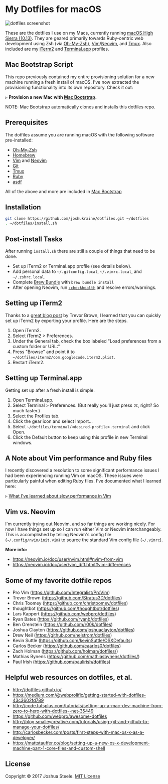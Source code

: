 # My Dotfiles for macOS

![dotfiles screenshot][screenshot]

These are the dotfiles I use on my Macs, currently running [macOS High Sierra (10.13)][high-sierra]. They are geared primarily towards Ruby-centric web development using Zsh (via [Oh-My-Zsh][oh-my-zsh]), [Vim][vim]/[Neovim][neovim], and [Tmux][tmux]. Also included are my [iTerm2][iterm2] and [Terminal.app][terminal] profiles.

## Mac Bootstrap Script

This repo previously contained my entire provisioning solution for a new machine running a fresh install of macOS. I've now extracted the provisioning functionality into its own repository. Check it out:

&#9657; **Provision a new Mac with [Mac Bootstrap][mac-bootstrap].**

NOTE: Mac Bootstrap automatically clones and installs this dotfiles repo.

## Prerequisites

The dotfiles assume you are running macOS with the following software pre-installed:

* [Oh-My-Zsh][oh-my-zsh]
* [Homebrew][homebrew]
* [Vim][vim] and [Neovim][neovim]
* [Git][git]
* [Tmux][tmux]
* [Ruby][ruby]
* [asdf][asdf]

All of the above and more are included in [Mac Bootstrap][mac-bootstrap]

## Installation

```sh
git clone https://github.com/joshukraine/dotfiles.git ~/dotfiles
. ~/dotfiles/install.sh
```

## Post-install Tasks

After running `install.sh` there are still a couple of things that need to be done.

* Set up iTerm2 or Terminal.app profile (see details below).
* Add personal data to `~/.gitconfig.local`, `~/.vimrc.local`, and `~/.zshrc.local`.
* Complete [Brew Bundle][brew-bundle] with `brew bundle install`
* After opening Neovim, run [`:checkhealth`][checkhealth] and resolve errors/warnings.

## Setting up iTerm2

Thanks to a [great blog post][blog-post] by Trevor Brown, I learned that you can quickly set up iTerm2 by exporting your profile. Here are the steps.

1. Open iTerm2.
1. Select iTerm2 > Preferences.
1. Under the General tab, check the box labeled "Load preferences from a custom folder or URL:"
1. Press "Browse" and point it to `~/dotfiles/iterm2/com.googlecode.iterm2.plist`.
1. Restart iTerm2.

## Setting up Terminal.app

Getting set up after a fresh install is simple.

1. Open Terminal.app.
1. Select Terminal > Preferences. (But really you'll just press &#8984;, right? So much faster.)
1. Select the Profiles tab.
1. Click the gear icon and select Import...
1. Select `~/dotfiles/terminal/<desired-profile>.terminal` and click Open.
1. Click the Default button to keep using this profile in new Terminal windows.

## A Note about Vim performance and Ruby files

I recently discovered a resolution to some significant performance issues I had been experiencing running Vim on macOS. These issues were particularly painful when editing Ruby files. I've documented what I learned here:

&#9657; [What I've learned about slow performance in Vim](vim-performance.md)

## Vim vs. Neovim

I'm currently trying out Neovim, and so far things are working nicely. For now I have things set up so I can run either Vim or Neovim interchangeably. This is accomplished by telling Neovim's config file (`~/.config/nvim/init.vim`) to source the standard Vim config file (`~/.vimrc`).

**More info:**

* https://neovim.io/doc/user/nvim.html#nvim-from-vim
* https://neovim.io/doc/user/vim_diff.html#vim-differences

## Some of my favorite dotfile repos

* Pro Vim (https://github.com/Integralist/ProVim)
* Trevor Brown (https://github.com/Stratus3D/dotfiles)
* Chris Toomey (https://github.com/christoomey/dotfiles)
* thoughtbot (https://github.com/thoughtbot/dotfiles)
* Lars Kappert (https://github.com/webpro/dotfiles)
* Ryan Bates (https://github.com/ryanb/dotfiles)
* Ben Orenstein (https://github.com/r00k/dotfiles)
* Joshua Clayton (https://github.com/joshuaclayton/dotfiles)
* Drew Neil (https://github.com/nelstrom/dotfiles)
* Kevin Suttle (https://github.com/kevinSuttle/OSXDefaults)
* Carlos Becker (https://github.com/caarlos0/dotfiles)
* Zach Holman (https://github.com/holman/dotfiles/)
* Mathias Bynens (https://github.com/mathiasbynens/dotfiles/)
* Paul Irish (https://github.com/paulirish/dotfiles)

## Helpful web resources on dotfiles, et al.

* http://dotfiles.github.io/
* https://medium.com/@webprolific/getting-started-with-dotfiles-43c3602fd789
* http://code.tutsplus.com/tutorials/setting-up-a-mac-dev-machine-from-zero-to-hero-with-dotfiles--net-35449
* https://github.com/webpro/awesome-dotfiles
* http://blog.smalleycreative.com/tutorials/using-git-and-github-to-manage-your-dotfiles/
* http://carlosbecker.com/posts/first-steps-with-mac-os-x-as-a-developer/
* https://mattstauffer.co/blog/setting-up-a-new-os-x-development-machine-part-1-core-files-and-custom-shell

## License

Copyright &copy; 2017 Joshua Steele. [MIT License][license]

[asdf]: https://github.com/asdf-vm/asdf
[blog-post]: http://stratus3d.com/blog/2015/02/28/sync-iterm2-profile-with-dotfiles-repository/
[brew-bundle]: https://github.com/Homebrew/homebrew-bundle
[checkhealth]: https://neovim.io/doc/user/pi_health.html#:checkhealth
[git]: https://git-scm.com/
[high-sierra]: https://www.apple.com/macos/high-sierra/
[homebrew]: http://brew.sh
[iterm2]: https://www.iterm2.com/
[license]: https://github.com/joshukraine/dotfiles/blob/master/LICENSE
[mac-bootstrap]: http://jsua.co/macos
[neovim]: https://neovim.io/
[oh-my-zsh]: https://github.com/robbyrussell/oh-my-zsh
[ruby]: https://www.ruby-lang.org/en
[screenshot]: https://s3.amazonaws.com/images.jsua.co/dotfiles-screenshot-2018-01-04.png
[terminal]: https://en.wikipedia.org/wiki/Terminal_(macOS)
[tmux]: https://github.com/tmux/tmux/wiki
[vim]: http://www.vim.org/
